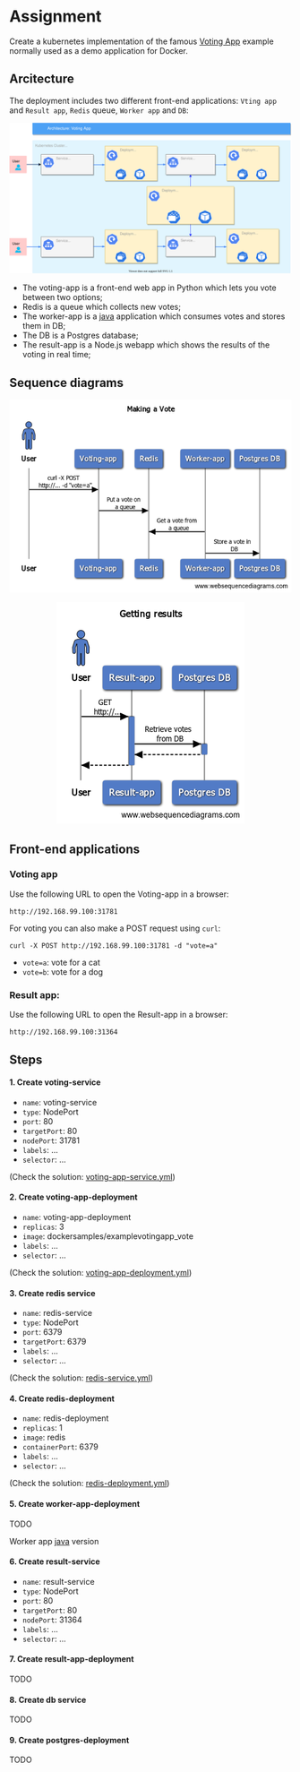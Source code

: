 # Assignment

Create a kubernetes implementation of the famous [Voting App](https://dockerlabs.collabnix.com/play-with-docker/example-voting-app/) example normally used as a demo application for Docker.

## Arcitecture

The deployment includes two different front-end applications: `Vting app` and `Result app`, `Redis` queue, `Worker app` and `DB`:


![GitHub Logo](/images/voting_app_1.svg)

* The voting-app is a front-end web app in Python which lets you vote between two options;
* Redis is a queue which collects new votes;
* The worker-app is a [java](https://github.com/dockersamples/example-voting-app/blob/master/worker/src/main/java/worker/Worker.java) application which consumes votes and stores them in DB;
* The DB is a Postgres database;
* The result-app is a Node.js webapp which shows the results of the voting in real time;

## Sequence diagrams

<p align="center">
  <img src="/images/Making_Vote.png">
</p>

<p align="center">
  <img src="/images/Getting_results.png">
</p>

## Front-end applications

### Voting app

Use the following URL to open the Voting-app in a browser:
```
http://192.168.99.100:31781
```

For voting you can also make a POST request using `curl`:

```
curl -X POST http://192.168.99.100:31781 -d "vote=a"
```
- `vote=a`: vote for a cat
- `vote=b`: vote for a dog



### Result app:
Use the following URL to open the Result-app in a browser:

```
http://192.168.99.100:31364
```

## Steps

#### 1. Create voting-service
- `name`: voting-service
- `type`: NodePort
- `port`: 80
- `targetPort`: 80
- `nodePort`: 31781
- `labels`: ...
- `selector`: ...

(Check the solution: [voting-app-service.yml](https://github.com/ebd622/k8s-into/blob/master/src/voting-app/voting-app-service.yml))

#### 2. Create voting-app-deployment
- `name`: voting-app-deployment
- `replicas`: 3
- `image`: dockersamples/examplevotingapp_vote
- `labels`: ...
- `selector`: ...

(Check the solution: [voting-app-deployment.yml](https://github.com/ebd622/k8s-into/blob/master/src/voting-app/voting-app-deployment.yml))

#### 3. Create redis service
- `name`: redis-service
- `type`: NodePort
- `port`: 6379
- `targetPort`: 6379
- `labels`: ...
- `selector`: ...

(Check the solution: [redis-service.yml](https://github.com/ebd622/k8s-into/blob/master/src/voting-app/redis-service.yml))

#### 4. Create redis-deployment
- `name`: redis-deployment
- `replicas`: 1
- `image`: redis
- `containerPort`: 6379
- `labels`: ...
- `selector`: ...

(Check the solution: [redis-deployment.yml](https://github.com/ebd622/k8s-into/blob/master/src/voting-app/redis-deployment.yml))


#### 5. Create worker-app-deployment
TODO

Worker app [java](https://github.com/dockersamples/example-voting-app/blob/master/worker/src/main/java/worker/Worker.java) version

#### 6. Create result-service
- `name`: result-service
- `type`: NodePort
- `port`: 80
- `targetPort`: 80
- `nodePort`: 31364
- `labels`: ...
- `selector`: ...

#### 7. Create result-app-deployment
TODO

#### 8. Create db service
TODO

#### 9. Create postgres-deployment
TODO





